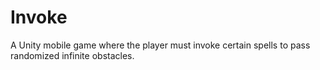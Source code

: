 # Invoke

A Unity mobile game where the player must invoke certain spells to pass randomized infinite obstacles.
